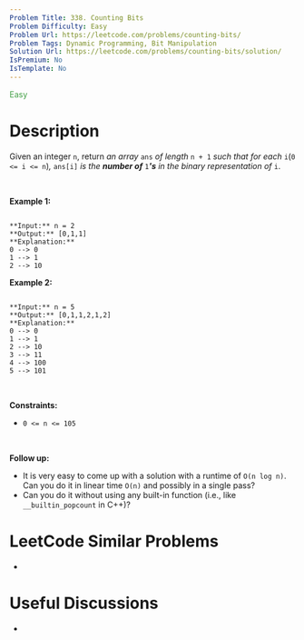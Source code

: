 ```yaml
---
Problem Title: 338. Counting Bits
Problem Difficulty: Easy
Problem Url: https://leetcode.com/problems/counting-bits/
Problem Tags: Dynamic Programming, Bit Manipulation
Solution Url: https://leetcode.com/problems/counting-bits/solution/
IsPremium: No
IsTemplate: No
---
```


<span style="color: rgb(67, 160, 71);">Easy</span>

# Description

Given an integer `n`, return *an array* `ans` *of length* `n + 1` *such that for each* `i`(`0 <= i <= n`)*,* `ans[i]` *is the **number of*** `1`***'s** in the binary representation of* `i`.


 


**Example 1:**



```

**Input:** n = 2
**Output:** [0,1,1]
**Explanation:**
0 --> 0
1 --> 1
2 --> 10

```

**Example 2:**



```

**Input:** n = 5
**Output:** [0,1,1,2,1,2]
**Explanation:**
0 --> 0
1 --> 1
2 --> 10
3 --> 11
4 --> 100
5 --> 101

```

 


**Constraints:**


* `0 <= n <= 105`


 


**Follow up:**


* It is very easy to come up with a solution with a runtime of `O(n log n)`. Can you do it in linear time `O(n)` and possibly in a single pass?
* Can you do it without using any built-in function (i.e., like `__builtin_popcount` in C++)?




# LeetCode Similar Problems

- []()

# Useful Discussions

- []()
